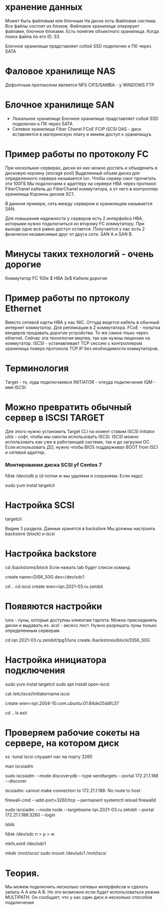 # хранение данных

Может быть файловым или блочным
На диске есть Файловая система. Все файлы состоят из блоков. Файловое хранилище оперирует файлами, блочное блоками.
Есть понятие объектного хранилища. Когда поиск файла по его ID. S3

Блочное хранилище прадставляет собой SSD подключен к ПК через SATA

# Фаловое хранилище NAS

Дефолтным протоколом является NFS
CIFS/SAMBA - у WINDOWS
FTP

# Блочное хранилище SAN

- Локальное хранилище
  Блочное хранилище прадставляет собой SSD подключен к ПК через SATA
- Сетевое хранилище
  Fiber Chanel
  FCoE
  FCIP
  iSCSI
  DAS - диск вставляется в материнскую плату и имеем доступ к хранилищуъ

# Пример работы по протоколу FC

При нескольких серверах, диски их них можно достать и объеденить в дисковую корзину (storage pool)
Выделенный объем диска для определенного сервера называется lun. Чтобы сервер смог прочитать эти 100ГБ Мы подключаем к адаптеру на сервере HBA через протокол FiberChanel кабель до FiberChanel коммутатора, а от него в контроллер хранилища Корзины дисков SC1.

В данном примере, сеть между сервером и хранилищем называется SAN.

Для повышения надежности у серверов есть 2 интерфейса HBA, которыми нужно подключиться ко второму FC коммутатору. При выходе одно все равно доступ остается.
Получается у нас есть 2 физически независимые друг от друга сети. SAN A и SAN B.

# Минусы таких технологий - очень дорогие

Коммутатор FC 100к $
HBA 3к$
Кабели дорогие

# Пример работы по пртоколу Ethernet

Вместо сетевой карты HBA у нас NIC. Оттуда ведется кабель в обычный интернет коммутатор. Для репликации в 2 коммутатора.
FCoE - попытка вендеров продавать дорогие устройства. То же самое тлько через ethernet. Сейчас эта технология мертва, так как нужны лицензии на коммутатор.
ISCSI - устанавливает TCP сессию с контроллером хранилища поверх протокола TCP.IP без необходимости коммутаторов.

# Терминология

Target - то, куда подключаемся
INITIATOR - откуда подключение
IQM - имя ISCSI

# Можно превратить обычный сервер в ISCSI TARGET

Для этого нужно установить Target CLI
на клиент ставим ISCSI initiator utils - софт, чтобы мы смогли использовать ISCSI.
ISCSI можно использовать как уже в работающей системе, так и до загрузки ОС.
Если использовать ДО, нужно чтобы BIOS поддерживал BOOT from ISCI и сетевой адаптер.

### Монтирование диска SCSI yf Centos 7

<!-- Проверяем наши диски -->

fdisk /dev/sdb
p
(d потом w мы удаляем и сохраняем. Если надо)

sudo yum instal targetcli

# Настройка SCSI

<!-- Заходим  в targetcli -->

targetcli

Видим 3 раздела. Данные хранятся в backstore
Мы должны настроить backstore (block) и iscsi

# Настройка backstore

cd /backstores/block
Если нажать tab будет список команд

<!-- Создаем хранилище -->

create name=DISK_50G dev=/dev/sdc1

<!-- Можно командой LS увидеть, что диски создались. -->
<!-- Выходим в основное меню и заходим  iscsi -->

cd ..
cd iscsi
create wwn=iqn.2021-03.ru.zelobit

# Появяются настройки

luns - луны, которые доступны клиентам таргета. Можно присоеденять диски и выдавать из.
acsl - аксесс лист. Нужно разрешать луны только определенным серверам.

<!-- Заходим в созданный LUN -->

cd iqn.2021-03.ru.zelobit/tpg1/luns
create /backstores/block/DISK_50G

# Настройка инициатора подключения

sudo yum instal targetcli
sudo apt install open-iscsi

<!-- Узнаем имя инициатора -->

cat /etc/iscsi/initiatorname.iscsi

<!-- Переходим на сервер, где настраиваем lun и присоединяем его к инициатору -->

create wwn=iqn.2004-10.com.ubuntu:01:84de25ddfc37

<!-- Проверяем, что все получилось -->

cd ..
ls
exit

# Проверяем рабочие сокеты на сервере, на котором диск

ss -tunal
iscsi слушает нас на порту 3260

<!-- Переходим на сервер инициатора -->

man iscsiadm

<!-- Копируем пример команды и меняем IP адрес -->

sudo iscsiadm --mode discoverydb --type sendtargets --portal 172.21.1.188 --discover

<!-- Если получили ошибку -->

iscsiadm: cannot make connection to 172.21.1.188: No route to host

<!-- То открываем порт на сервере iscsi -->

firewall-cmd --add-port=3260/tcp --permanent
systemctl reload firewalld

<!-- Выполняем вход с сервера инициатораъ -->

sudo iscsiadm --mode node --targetname iqn.2021-03.ru.zelobit --portal 172.21.1.188:3260 --login

<!-- Проверяем подключился ли наш диск -->

lsblk

<!-- Теперь мы можем его отформатировать в удобный формат -->

fdisk /dev/sdc
n > p > w

<!-- Создаем файловую систему -->

mkfs.ext4 /dev/sdc1

<!-- Создадим директорию и Примонтируем наш диск -->

mkdir /mnt/iscsi/
sudo mount /dev/sdc1 /mnt/iscsi

# Теория.

Мы можем подключить несколько сетевых интерфейсов и сделать запись А А или А В. Но это возможно если будет использоваться режим MULTIPATH. Он сообщает, что у нас один диск и несколько способов подключения
